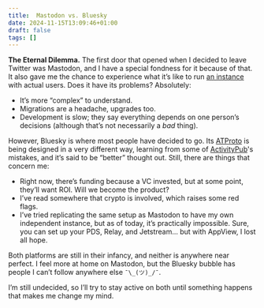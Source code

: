 ```yaml
---
title:  Mastodon vs. Bluesky
date: 2024-11-15T13:09:46+01:00
draft: false
tags: []
---
```


**The Eternal Dilemma.** The first door that opened when I decided to leave Twitter was Mastodon, and I have a special fondness for it because of that. It also gave me the chance to experience what it’s like to run [an instance](https://mastodon.bofhers.es/home) with actual users. Does it have its problems? Absolutely:

- It’s more “complex” to understand.
- Migrations are a headache, upgrades too.
- Development is slow; they say everything depends on one person’s decisions (although that’s not necessarily a *bad* thing).

However, Bluesky is where most people have decided to go. Its [ATProto](http://atproto.com) is being designed in a very different way, learning from some of [ActivityPub](https://es.wikipedia.org/wiki/ActivityPub)'s mistakes, and it’s said to be “better” thought out. Still, there are things that concern me:

- Right now, there’s funding because a VC invested, but at some point, they’ll want ROI. Will we become the product?
- I’ve read somewhere that crypto is involved, which raises some red flags.
- I’ve tried replicating the same setup as Mastodon to have my own independent instance, but as of today, it’s practically impossible. Sure, you can set up your PDS, Relay, and Jetstream... but with AppView, I lost all hope.

Both platforms are still in their infancy, and neither is anywhere near perfect. I feel more at home on Mastodon, but the Bluesky bubble has people I can’t follow anywhere else `¯\_(ツ)_/¯`.

I’m still undecided, so I’ll try to stay active on both until something happens that makes me change my mind.